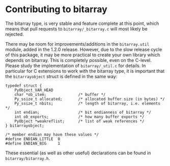 Contributing to bitarray
========================

The bitarray type, is very stable and feature complete at this point,
which means that pull requests to `bitarray/_bitarray.c` will most likely
be rejected.

There may be room for improvements/additions in the `bitarray.util` module,
added in the 1.2.0 release.  However, due to the slow release cycle of this
package, it may be more practical to create your own library which depends
on bitarray.  This is completely possible, even on the C-level.  Please
study the implementation of `bitarray/_util.c` for details.  In particular for
C extensions to work with the bitarray type, it is important that
the `bitarrayobject` struct is defined in the same way:

    typedef struct {
        PyObject_VAR_HEAD
        char *ob_item;              /* buffer */
        Py_ssize_t allocated;       /* allocated buffer size (in bytes) */
        Py_ssize_t nbits;           /* length of bitarray, i.e. elements */
        int endian;                 /* bit endianness of bitarray */
        int ob_exports;             /* how many buffer exports */
        PyObject *weakreflist;      /* list of weak references */
    } bitarrayobject;

    /* member endian may have these values */
    #define ENDIAN_LITTLE  0
    #define ENDIAN_BIG     1

These essential (as well as other useful) declarations can be found
in `bitarray/bitarray.h`.

